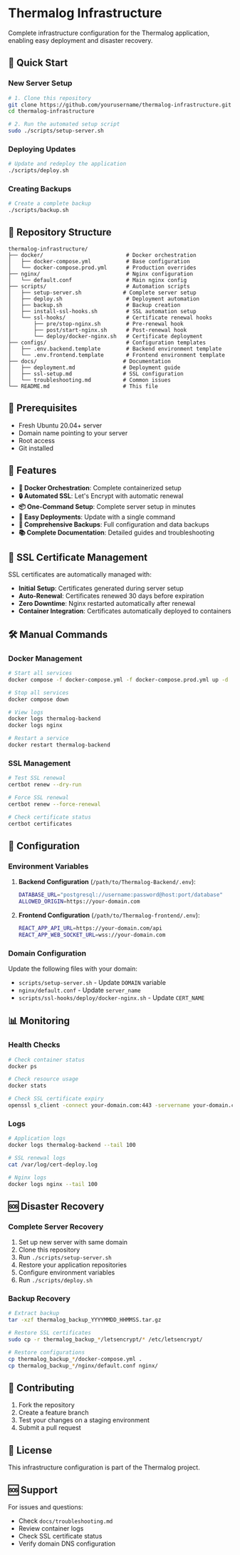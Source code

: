 # Thermalog Infrastructure

Complete infrastructure configuration for the Thermalog application, enabling easy deployment and disaster recovery.

## 🚀 Quick Start

### New Server Setup
```bash
# 1. Clone this repository
git clone https://github.com/yourusername/thermalog-infrastructure.git
cd thermalog-infrastructure

# 2. Run the automated setup script
sudo ./scripts/setup-server.sh
```

### Deploying Updates
```bash
# Update and redeploy the application
./scripts/deploy.sh
```

### Creating Backups
```bash
# Create a complete backup
./scripts/backup.sh
```

## 📁 Repository Structure

```
thermalog-infrastructure/
├── docker/                          # Docker orchestration
│   ├── docker-compose.yml           # Base configuration
│   └── docker-compose.prod.yml      # Production overrides
├── nginx/                           # Nginx configuration
│   └── default.conf                 # Main nginx config
├── scripts/                         # Automation scripts
│   ├── setup-server.sh             # Complete server setup
│   ├── deploy.sh                    # Deployment automation
│   ├── backup.sh                    # Backup creation
│   ├── install-ssl-hooks.sh         # SSL automation setup
│   └── ssl-hooks/                   # Certificate renewal hooks
│       ├── pre/stop-nginx.sh        # Pre-renewal hook
│       ├── post/start-nginx.sh      # Post-renewal hook
│       └── deploy/docker-nginx.sh   # Certificate deployment
├── configs/                         # Configuration templates
│   ├── .env.backend.template        # Backend environment template
│   └── .env.frontend.template       # Frontend environment template
├── docs/                           # Documentation
│   ├── deployment.md               # Deployment guide
│   ├── ssl-setup.md                # SSL configuration
│   └── troubleshooting.md          # Common issues
└── README.md                       # This file
```

## 🔧 Prerequisites

- Fresh Ubuntu 20.04+ server
- Domain name pointing to your server
- Root access
- Git installed

## 🎯 Features

- **🐳 Docker Orchestration**: Complete containerized setup
- **🔒 Automated SSL**: Let's Encrypt with automatic renewal
- **📦 One-Command Setup**: Complete server setup in minutes  
- **🚀 Easy Deployments**: Update with a single command
- **💾 Comprehensive Backups**: Full configuration and data backups
- **📚 Complete Documentation**: Detailed guides and troubleshooting

## 🔄 SSL Certificate Management

SSL certificates are automatically managed with:
- **Initial Setup**: Certificates generated during server setup
- **Auto-Renewal**: Certificates renewed 30 days before expiration
- **Zero Downtime**: Nginx restarted automatically after renewal
- **Container Integration**: Certificates automatically deployed to containers

## 🛠️ Manual Commands

### Docker Management
```bash
# Start all services
docker compose -f docker-compose.yml -f docker-compose.prod.yml up -d

# Stop all services
docker compose down

# View logs
docker logs thermalog-backend
docker logs nginx

# Restart a service
docker restart thermalog-backend
```

### SSL Management
```bash
# Test SSL renewal
certbot renew --dry-run

# Force SSL renewal
certbot renew --force-renewal

# Check certificate status
certbot certificates
```

## 🔧 Configuration

### Environment Variables

1. **Backend Configuration** (`/path/to/Thermalog-Backend/.env`):
   ```bash
   DATABASE_URL="postgresql://username:password@host:port/database"
   ALLOWED_ORIGIN=https://your-domain.com
   ```

2. **Frontend Configuration** (`/path/to/Thermalog-frontend/.env`):
   ```bash
   REACT_APP_API_URL=https://your-domain.com/api
   REACT_APP_WEB_SOCKET_URL=wss://your-domain.com
   ```

### Domain Configuration

Update the following files with your domain:
- `scripts/setup-server.sh` - Update `DOMAIN` variable
- `nginx/default.conf` - Update `server_name`
- `scripts/ssl-hooks/deploy/docker-nginx.sh` - Update `CERT_NAME`

## 📊 Monitoring

### Health Checks
```bash
# Check container status
docker ps

# Check resource usage
docker stats

# Check SSL certificate expiry
openssl s_client -connect your-domain.com:443 -servername your-domain.com < /dev/null 2>/dev/null | openssl x509 -dates -noout
```

### Logs
```bash
# Application logs
docker logs thermalog-backend --tail 100

# SSL renewal logs
cat /var/log/cert-deploy.log

# Nginx logs
docker logs nginx --tail 100
```

## 🆘 Disaster Recovery

### Complete Server Recovery
1. Set up new server with same domain
2. Clone this repository
3. Run `./scripts/setup-server.sh`
4. Restore your application repositories
5. Configure environment variables
6. Run `./scripts/deploy.sh`

### Backup Recovery
```bash
# Extract backup
tar -xzf thermalog_backup_YYYYMMDD_HHMMSS.tar.gz

# Restore SSL certificates
sudo cp -r thermalog_backup_*/letsencrypt/* /etc/letsencrypt/

# Restore configurations
cp thermalog_backup_*/docker-compose.yml .
cp thermalog_backup_*/nginx/default.conf nginx/
```

## 🤝 Contributing

1. Fork the repository
2. Create a feature branch
3. Test your changes on a staging environment
4. Submit a pull request

## 📄 License

This infrastructure configuration is part of the Thermalog project.

## 🆘 Support

For issues and questions:
- Check `docs/troubleshooting.md`
- Review container logs
- Check SSL certificate status
- Verify domain DNS configuration